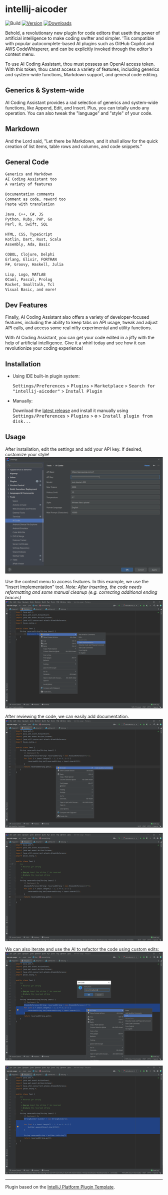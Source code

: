 # intellij-aicoder

![Build](https://github.com/SimiaCryptus/intellij-aicoder/workflows/Build/badge.svg)
[![Version](https://img.shields.io/jetbrains/plugin/v/20724-ai-coding-assistant.svg)](https://plugins.jetbrains.com/plugin/20724-ai-coding-assistant)
[![Downloads](https://img.shields.io/jetbrains/plugin/d/20724-ai-coding-assistant.svg)](https://plugins.jetbrains.com/plugin/20724-ai-coding-assistant)

<!-- Plugin description -->

Behold, a revolutionary new plugin for code editors that useth the power of artificial intelligence to make coding swifter and simpler. 'Tis compatible with popular autocomplete-based AI plugins such as GitHub Copilot and AWS CodeWhisperer, and can be explicitly invoked through the editor's context menu.

To use AI Coding Assistant, thou must possess an OpenAI access token. With this token, thou canst access a variety of features, including generics and system-wide functions, Markdown support, and general code editing.

## Generics & System-wide

AI Coding Assistant provides a rad selection of generics and system-wide functions, like Append, Edit, and Insert. Plus, you can totally undo any operation. You can also tweak the "language" and "style" of your code.

## Markdown

And the Lord said, "Let there be Markdown, and it shall allow for the quick creation of list items, table rows and columns, and code snippets."

## General Code

```
Generics and Markdown
AI Coding Assistant too
A variety of features

Documentation comments
Comment as code, reword too
Paste with translation

Java, C++, C#, JS
Python, Ruby, PHP, Go
Perl, R, Swift, SQL

HTML, CSS, TypeScript
Kotlin, Dart, Rust, Scala
Assembly, Ada, Basic

COBOL, Clojure, Delphi
Erlang, Elixir, FORTRAN
F#, Groovy, Haskell, Julia

Lisp, Logo, MATLAB
OCaml, Pascal, Prolog
Racket, Smalltalk, Tcl
Visual Basic, and more!
```

## Dev Features

Finally, AI Coding Assistant also offers a variety of developer-focused features, including the ability to keep tabs on API usage, tweak and adjust API calls, and access some real nifty experimental and utility functions.

With AI Coding Assistant, you can get your code edited in a jiffy with the help of artificial intelligence. Give it a whirl today and see how it can revolutionize your coding experience!

<!-- Plugin description end -->

## Installation

- Using IDE built-in plugin system:
  
  <kbd>Settings/Preferences</kbd> > <kbd>Plugins</kbd> > <kbd>Marketplace</kbd> > <kbd>Search for "intellij-aicoder"</kbd> >
  <kbd>Install Plugin</kbd>
  
- Manually:

  Download the [latest release](https://github.com/SimiaCryptus/intellij-aicoder/releases/latest) and install it manually using
  <kbd>Settings/Preferences</kbd> > <kbd>Plugins</kbd> > <kbd>⚙️</kbd> > <kbd>Install plugin from disk...</kbd>

## Usage

After installation, edit the settings and add your API key. If desired, customize your style!
![aicoder_settings.png](docs/aicoder_settings.png)

Use the context menu to access features. In this example, we use the "Insert Implementation" tool. 
_Note: After inserting, the code needs reformatting and some manual cleanup (e.g. correcting additional ending braces)_
![aicoder_implement.png](docs/aicoder_implement.png)

After reviewing the code, we can easily add documentation.
![aicoder_adddocs.png](docs/aicoder_adddocs.png)

![aicoder_final.png](docs/aicoder_final.png)

We can also iterate and use the AI to refactor the code using custom edits:
![aicoder_edit.png](docs/aicoder_edit.png)

![aicoder_editresult.png](docs/aicoder_editresult.png)

---
Plugin based on the [IntelliJ Platform Plugin Template][template].

[template]: https://github.com/JetBrains/intellij-platform-plugin-template

